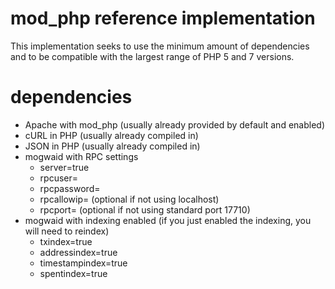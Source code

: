 # mod_php reference implementation

This implementation seeks to use the minimum amount of dependencies and to be compatible with the largest range of PHP 5 and 7 versions.

# dependencies

* Apache with mod_php  (usually already provided by default and enabled)
* cURL in PHP  (usually already compiled in)
* JSON in PHP  (usually already compiled in)
* mogwaid with RPC settings 
  * server=true
  * rpcuser=
  * rpcpassword=
  * rpcallowip=      (optional if not using localhost)
  * rpcport=         (optional if not using standard port 17710)
* mogwaid with indexing enabled  (if you just enabled the indexing, you will need to reindex)
  * txindex=true
  * addressindex=true
  * timestampindex=true
  * spentindex=true
